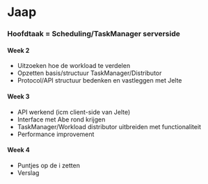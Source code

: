 Jaap
====

### Hoofdtaak = Scheduling/TaskManager serverside

#### Week 2
* Uitzoeken hoe de workload te verdelen
* Opzetten basis/structuur TaskManager/Distributor
* Protocol/API structuur bedenken en vastleggen met Jelte

#### Week 3
* API werkend (icm client-side van Jelte)
* Interface met Abe rond krijgen
* TaskManager/Workload distributor uitbreiden met functionaliteit
* Performance improvement

#### Week 4
* Puntjes op de i zetten
* Verslag
